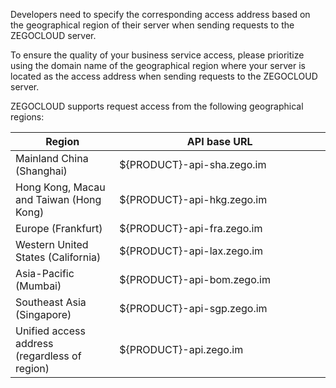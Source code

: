 Developers need to specify the corresponding access address based on the geographical region of their server when sending requests to the ZEGOCLOUD server.
<div class="mk-warning">

To ensure the quality of your business service access, please prioritize using the domain name of the geographical region where your server is located as the access address when sending requests to the ZEGOCLOUD server.

</div>

ZEGOCLOUD supports request access from the following geographical regions:

<table>
<colgroup>
<col style="width: 33%">
<col style="width: 67%">
</colgroup>
<thead>
  <tr>
    <th>Region</th>
    <th>API base URL</th>
  </tr>
</thead>
<tbody>
  <tr>
    <td>Mainland China (Shanghai)</td>
    <td>${PRODUCT}-api-sha.zego.im</td>
  </tr>
  <tr>
    <td>Hong Kong, Macau and Taiwan (Hong Kong)</td>
    <td>${PRODUCT}-api-hkg.zego.im</td>
  </tr>
  <tr>
    <td>Europe (Frankfurt)</td>
    <td>${PRODUCT}-api-fra.zego.im</td>
  </tr>
  <tr>
    <td>Western United States (California)</td>
    <td>${PRODUCT}-api-lax.zego.im</td>
  </tr>
  <tr>
    <td>Asia-Pacific (Mumbai)</td>
    <td>${PRODUCT}-api-bom.zego.im</td>
  </tr>
  <tr>
    <td>Southeast Asia (Singapore)</td>
    <td>${PRODUCT}-api-sgp.zego.im</td>
  </tr>
  <tr>
    <td>Unified access address (regardless of region)</td>
    <td>${PRODUCT}-api.zego.im</td>
  </tr>
</tbody>
</table>





